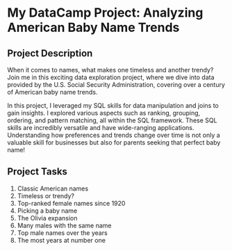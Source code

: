 # My DataCamp Project: Analyzing American Baby Name Trends

## Project Description

When it comes to names, what makes one timeless and another trendy? Join me in this exciting data exploration project, where we dive into data provided by the U.S. Social Security Administration, covering over a century of American baby name trends.

In this project, I leveraged my SQL skills for data manipulation and joins to gain insights. I explored various aspects such as ranking, grouping, ordering, and pattern matching, all within the SQL framework. These SQL skills are incredibly versatile and have wide-ranging applications. Understanding how preferences and trends change over time is not only a valuable skill for businesses but also for parents seeking that perfect baby name!

## Project Tasks
1. Classic American names
2. Timeless or trendy?
3. Top-ranked female names since 1920
4. Picking a baby name
5. The Olivia expansion
6. Many males with the same name
7. Top male names over the years
8. The most years at number one
